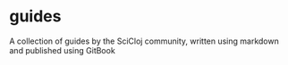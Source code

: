 # guides
A collection of guides by the SciCloj community, written using markdown and published using GitBook
